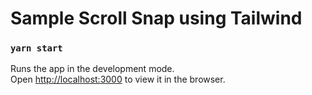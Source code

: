 # Sample Scroll Snap using Tailwind

### `yarn start`

Runs the app in the development mode.\
Open [http://localhost:3000](http://localhost:3000) to view it in the browser.
